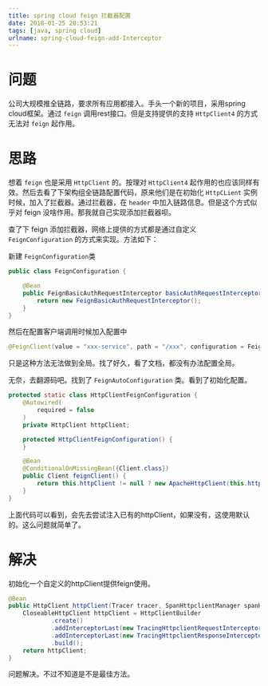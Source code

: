 ```yaml
---
title: spring cloud feign 拦截器配置
date: 2018-01-25 20:53:21
tags: [java, spring cloud]
urlname: spring-cloud-feign-add-Interceptor
---
```


# 问题
公司大规模推全链路，要求所有应用都接入。手头一个新的项目，采用spring cloud框架。通过 `feign` 调用rest接口。但是支持提供的支持 `HttpClient4` 的方式无法对 `feign` 起作用。

# 思路
想着 `feign` 也是采用 `HttpClient` 的。按理对 `HttpClient4` 起作用的也应该同样有效。然后去看了下架构组全链路配置代码，原来他们是在初始化 `HttpCLient` 实例时候，加入了拦截器。通过拦截器，在 `header` 中加入链路信息。但是这个方式似乎对 feign 没啥作用。那我就自己实现添加拦截器呗。

查了下 feign 添加拦截器，网络上提供的方式都是通过自定义 `FeignConfiguration` 的方式来实现。方法如下：

新建 `FeignConfiguration`类

```java
public class FeignConfiguration {

    @Bean
    public FeignBasicAuthRequestInterceptor basicAuthRequestInterceptor() {
        return new FeignBasicAuthRequestInterceptor();
    }
}
```

然后在配置客户端调用时候加入配置中

```java
@FeignClient(value = "xxx-service", path = "/xxx", configuration = FeignConfiguration.class)
```

只是这种方法无法做到全局。找了好久，看了文档，都没有办法配置全局。

无奈，去翻源码吧。找到了 `FeignAutoConfiguration` 类。看到了初始化配置。

```java
protected static class HttpClientFeignConfiguration {
    @Autowired(
        required = false
    )
    private HttpClient httpClient;

    protected HttpClientFeignConfiguration() {
    }

    @Bean
    @ConditionalOnMissingBean({Client.class})
    public Client feignClient() {
        return this.httpClient != null ? new ApacheHttpClient(this.httpClient) : new ApacheHttpClient();
    }
}
```

上面代码可以看到，会先去尝试注入已有的httpClient，如果没有，这使用默认的。这么问题就简单了。

# 解决

初始化一个自定义的httpClient提供feign使用。

```java
@Bean
public HttpClient httpClient(Tracer tracer, SpanHttpclientManager spanHttpclientManager) {
    CloseableHttpClient httpClient = HttpClientBuilder
            .create()
            .addInterceptorLast(new TracingHttpclientRequestInterceptor(tracer, spanHttpclientManager))
            .addInterceptorLast(new TracingHttpclientResponseInterceptor(tracer, spanHttpclientManager))
            .build();
    return httpClient;
}
```

问题解决。不过不知道是不是最佳方法。